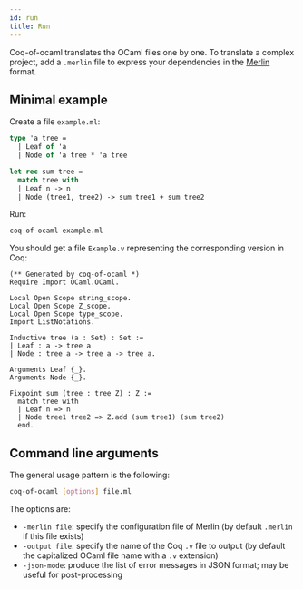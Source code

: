 ```yaml
---
id: run
title: Run
---
```


Coq-of-ocaml translates the OCaml files one by one. To translate a complex project, add a `.merlin` file to express your dependencies in the [Merlin](https://github.com/ocaml/merlin) format.

## Minimal example
Create a file `example.ml`:
```ocaml
type 'a tree =
  | Leaf of 'a
  | Node of 'a tree * 'a tree

let rec sum tree =
  match tree with
  | Leaf n -> n
  | Node (tree1, tree2) -> sum tree1 + sum tree2
```

Run:
```sh
coq-of-ocaml example.ml
```

You should get a file `Example.v` representing the corresponding version in Coq:
```coq
(** Generated by coq-of-ocaml *)
Require Import OCaml.OCaml.

Local Open Scope string_scope.
Local Open Scope Z_scope.
Local Open Scope type_scope.
Import ListNotations.

Inductive tree (a : Set) : Set :=
| Leaf : a -> tree a
| Node : tree a -> tree a -> tree a.

Arguments Leaf {_}.
Arguments Node {_}.

Fixpoint sum (tree : tree Z) : Z :=
  match tree with
  | Leaf n => n
  | Node tree1 tree2 => Z.add (sum tree1) (sum tree2)
  end.

```

## Command line arguments
The general usage pattern is the following:
```sh
coq-of-ocaml [options] file.ml
```

The options are:
* `-merlin file`: specify the configuration file of Merlin (by default `.merlin` if this file exists)
* `-output file`: specify the name of the Coq `.v` file to output (by default the capitalized OCaml file name with a `.v` extension)
* `-json-mode`: produce the list of error messages in JSON format; may be useful for post-processing


